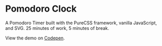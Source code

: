 # Pomodoro Clock

A Pomodoro Timer built with the PureCSS framework, vanilla JavaScript, and SVG. 25 minutes of work, 5 minutes of break. 

View the demo on [Codepen](http://codepen.io/AlcinaW/full/xZqdMG).